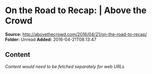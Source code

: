 # On the Road to Recap: | Above the Crowd

**Source:** http://abovethecrowd.com/2016/04/21/on-the-road-to-recap/
**Folder:** Unread
**Added:** 2016-04-21T08:13:47




## Content
*Content would need to be fetched separately for web URLs*
